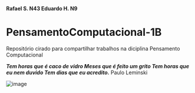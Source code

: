 ****Rafael S. N43 Eduardo H. N9****

# PensamentoComputacional-1B

Repositório cirado para compartilhar trabalhos na diciplina Pensamento Computacional

***Tem horas que é caco de vidro
Meses que é feito um grito
Tem horas que eu nem duvido
Tem dias que eu acredito.*** 
                                             Paulo Leminski
                                             

![image](http://radiodafamilia.com.br/mensagens/18714/radio-onlinehttp://radiodafamilia.com.br/mensagens/18714/radio-onlinehttp://radiodafamilia.com.br/mensagens/18714/radio-online)
